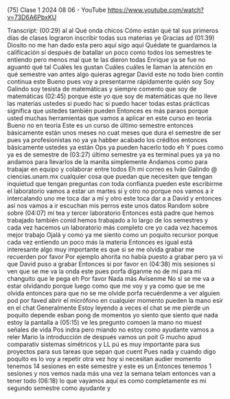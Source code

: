 (75) Clase 1 2024 08 06 - YouTube
https://www.youtube.com/watch?v=73D6A6PbxKU

Transcript:
(00:29) al al Qué onda chicos Cómo están qué tal sus primeros días de clases lograron inscribir todas sus materias ye Gracias ad
(01:39) Diosito no me han dado esta pero aquí sigo aquí Quédate te guardamos la calificación sí después de batallar un poco como todos los semestres te entiendo pero menos mal que te las dieron todas Enrique ya se fue no aguantó qué tal Cuáles les gustan Cuáles cuáles le llaman la atención en qué semestre van antes algo quieras agregar David este no todo bien contin continua este Bueno pues voy a presentarme rápidamente quién soy Soy Galindo soy tesista de matemáticas y siempre comento que soy de matemáticas
(02:45) porque este yo que soy de matemáticas que no lleve las materias ustedes si puedo hac si puedo hacer todas estas prácticas significa que ustedes también pueden Entonces es más paraos porque usted muchas herramientas que vamos a aplicar en este curso en teoría Bueno no en teoría Este es un curso de último semestre entonces básicamente están unos meses no cuat meses que dura el semestre de ser pues ya profesionistas no ya ya habber acabado los créditos entonces básicamente ustedes ya están Ops ya pueden hacerlo todo eh Y pues como ya es de semestre de
(03:27) último semestre ya es terminal pues ya ya no andamos para llevarlos de la manita simplemente Andamos como para trabajar en equipo y colaborar entre todos Eh mi correo es Iván Galindo @ ciencias.unam.mx cualquier cosa que puedan que necesiten que tengan inquietud que tengan preguntas con toda confianza pueden este escribirme el laboratorio vamos a estar un martes sí y otro no porque nos vamos a ir intercalando uno me toca dar a mí y otro este toca dar a a David y entonces así nos vamos a ir escuchan mis perros este unos datos Random sobre sobre
(04:07) mí tea y tercer laboratorio Entonces está padre que hemos trabajado también conid hemos trabajado a lo largo de los semestres y cada vez hacemos un laboratorio más completo cre yo cada vez hacemos mejor trabajo Ojalá y como ya me siento como un poquito recursor porque cada vez entiendo un poco más la materia Entonces es igual está interesante algo muy importante es que si se me olvida grabar me recuerden por favor Por ejemplo ahorita no había puesto a grabar pero ya vi que David puso a grabar Entonces si por favor en
(04:38) mis sesiones si ven que se me va la onda este pues porfa díganme no de mí para mí changuito que le pega eh Por favor Nada más Avísenme No si se me va a estar olvidando porque luego como que me voy y ya como que se me olvida entonces para que no se me olvide porfa recuérdenme a ver alguien pod por faved abrir el micrófono en cualquier momento pueden la mano esir en el chat Generalmente Estoy leyendo a veces el chat se me pierde un poquito depende esban pong de momentos yo siento que siento que nada estoy la pantalla a
(05:15) ve les pregunto comoen la mano no muest señales de vida Pos indra pero miando no estoy como ayudante vamos a reler Mario la introducción de después vamos un poit G mucho apud comparativ sistemas simétricos y LL pú es muy importante para sus proyectos para sus tareas que sepan que cuent Pues nada y cuando digo poquito es lo voy a repetir otra vez hoy si necesitan audier momento tenemos 14 sesiones en este semestre y este es un Entonces tenemos 1 sesiones y nos vemos nada más una vez la semana telam entonces van a tener todo
(06:18) lo que vayamos aquí es como completamente es mi segundo semestre como ayudante y
